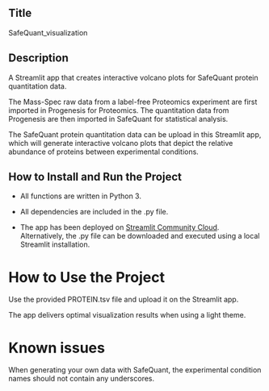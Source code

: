 ## Title

SafeQuant_visualization

## Description

A Streamlit app that creates interactive volcano plots for SafeQuant protein quantitation data.

The Mass-Spec raw data from a label-free Proteomics experiment are first imported in Progenesis for Proteomics. The quantitation data from Progenesis are then imported in SafeQuant for statistical analysis.

The SafeQuant protein quantitation data can be upload in this Streamlit app, which will generate interactive volcano plots that depict the relative abundance of proteins between experimental conditions.


## How to Install and Run the Project

- All functions are written in Python 3.

- All dependencies are included in the .py file.

- The app has been deployed on [Streamlit Community Cloud](https://safequantvisualization.streamlit.app/). Alternatively, the .py file can be downloaded and executed using a local Streamlit installation.
  

# How to Use the Project

Use the provided PROTEIN.tsv file and upload it on the Streamlit app.

The app delivers optimal visualization results when using a light theme.

# Known issues

When generating your own data with SafeQuant, the experimental condition names should not contain any underscores.
